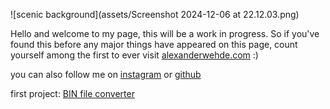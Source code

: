 ![scenic background](assets/Screenshot 2024-12-06 at 22.12.03.png)


Hello and welcome to my page, this will be a work in progress. So if you've found this before any major things have appeared on this page, count yourself among the first to ever visit [alexanderwehde.com](#) :)

you can also follow me on [instagram](http://www.instagram.com/landergraph/) or [github](https://www.github.com/wedanaz)

first project: [BIN file converter](http:/www.alexanderwehde.com/converter)